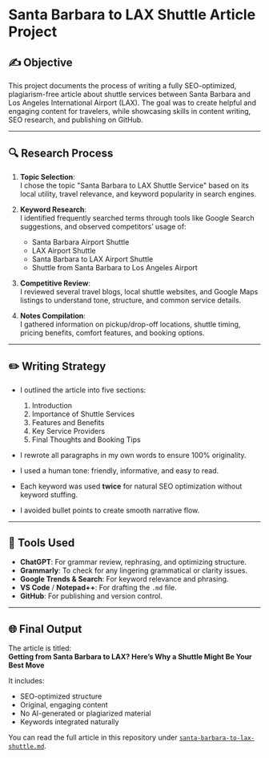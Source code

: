 # Santa Barbara to LAX Shuttle Article Project

## ✍️ Objective

This project documents the process of writing a fully SEO-optimized, plagiarism-free article about shuttle services between Santa Barbara and Los Angeles International Airport (LAX). The goal was to create helpful and engaging content for travelers, while showcasing skills in content writing, SEO research, and publishing on GitHub.

---

## 🔍 Research Process

1. **Topic Selection**:  
   I chose the topic "Santa Barbara to LAX Shuttle Service" based on its local utility, travel relevance, and keyword popularity in search engines.

2. **Keyword Research**:  
   I identified frequently searched terms through tools like Google Search suggestions, and observed competitors’ usage of:
   - Santa Barbara Airport Shuttle  
   - LAX Airport Shuttle  
   - Santa Barbara to LAX Airport Shuttle  
   - Shuttle from Santa Barbara to Los Angeles Airport  

3. **Competitive Review**:  
   I reviewed several travel blogs, local shuttle websites, and Google Maps listings to understand tone, structure, and common service details.

4. **Notes Compilation**:  
   I gathered information on pickup/drop-off locations, shuttle timing, pricing benefits, comfort features, and booking options.

---

## ✏️ Writing Strategy

- I outlined the article into five sections:
  1. Introduction
  2. Importance of Shuttle Services
  3. Features and Benefits
  4. Key Service Providers
  5. Final Thoughts and Booking Tips

- I rewrote all paragraphs in my own words to ensure 100% originality.
- I used a human tone: friendly, informative, and easy to read.
- Each keyword was used **twice** for natural SEO optimization without keyword stuffing.
- I avoided bullet points to create smooth narrative flow.

---

## 🔧 Tools Used

- **ChatGPT**: For grammar review, rephrasing, and optimizing structure.
- **Grammarly**: To check for any lingering grammatical or clarity issues.
- **Google Trends & Search**: For keyword relevance and phrasing.
- **VS Code** / **Notepad++**: For drafting the `.md` file.
- **GitHub**: For publishing and version control.

---

## 🌐 Final Output

The article is titled:  
**Getting from Santa Barbara to LAX? Here’s Why a Shuttle Might Be Your Best Move**

It includes:
- SEO-optimized structure
- Original, engaging content
- No AI-generated or plagiarized material
- Keywords integrated naturally

You can read the full article in this repository under [`santa-barbara-to-lax-shuttle.md`](./santa-barbara-to-lax-shuttle.md).
